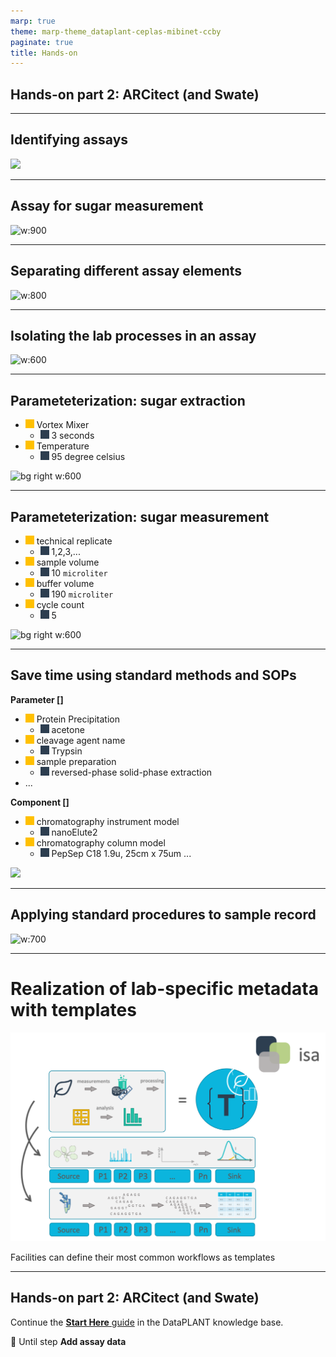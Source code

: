 ```yaml
---
marp: true
theme: marp-theme_dataplant-ceplas-mibinet-ccby
paginate: true
title: Hands-on
---
```


## Hands-on part 2: ARCitect (and Swate)

---

## Identifying assays

![](../../../public/kb/src/assets/images/start-here/arc-prototypic-assay-identify.svg)

---

## Assay for sugar measurement

![w:900](../../../public/kb/src/assets/images/start-here/arc-prototypic-assay-sugar.svg)

---

## Separating different assay elements

![w:800](../../../public/kb/src/assets/images/start-here/arc-prototypic-assay-modular2.svg)

---

## Isolating the lab processes in an assay

![w:600](../../../public/kb/src/assets/images/start-here/arc-prototypic-assay-modular1.svg)

---

## Parameteterization: sugar extraction

- <span style="display: inline-block;width: 1em;height: 1em;background-color: #FFC000;"></span> Vortex Mixer
  - <span style="display: inline-block;width: 1em;height: 1em;background-color: #2D3E50;"></span> 3 seconds
- <span style="display: inline-block;width: 1em;height: 1em;background-color: #FFC000;"></span> Temperature  
  - <span style="display: inline-block;width: 1em;height: 1em;background-color: #2D3E50;"></span> 95 degree celsius

![bg right w:600](../../../public/kb/src/assets/images/start-here/arc-prototypic-assay-labprocess1-extraction.svg)

---

## Parameteterization: sugar measurement

- <span style="display: inline-block;width: 1em;height: 1em;background-color: #FFC000;"></span> technical replicate
  - <span style="display: inline-block;width: 1em;height: 1em;background-color: #2D3E50;"></span> 1,2,3,...
- <span style="display: inline-block;width: 1em;height: 1em;background-color: #FFC000;"></span> sample volume 
  - <span style="display: inline-block;width: 1em;height: 1em;background-color: #2D3E50;"></span> 10 `microliter`
- <span style="display: inline-block;width: 1em;height: 1em;background-color: #FFC000;"></span> buffer volume 
  - <span style="display: inline-block;width: 1em;height: 1em;background-color: #2D3E50;"></span> 190 `microliter`
- <span style="display: inline-block;width: 1em;height: 1em;background-color: #FFC000;"></span> cycle count
  - <span style="display: inline-block;width: 1em;height: 1em;background-color: #2D3E50;"></span> 5

![bg right w:600](../../../public/kb/src/assets/images/start-here/arc-prototypic-assay-labprocess2-measurement.svg)

---

## Save time using standard methods and SOPs

<div class=three-columns>

<div>

**Parameter []**

- <span style="display: inline-block;width: 1em;height: 1em;background-color: #FFC000;"></span> Protein Precipitation
  - <span style="display: inline-block;width: 1em;height: 1em;background-color: #2D3E50;"></span> acetone
- <span style="display: inline-block;width: 1em;height: 1em;background-color: #FFC000;"></span> cleavage agent name 
  - <span style="display: inline-block;width: 1em;height: 1em;background-color: #2D3E50;"></span> Trypsin
- <span style="display: inline-block;width: 1em;height: 1em;background-color: #FFC000;"></span> sample preparation
  - <span style="display: inline-block;width: 1em;height: 1em;background-color: #2D3E50;"></span> reversed-phase solid-phase extraction
- ...

</div>
<div>

**Component []**

- <span style="display: inline-block;width: 1em;height: 1em;background-color: #FFC000;"></span> chromatography instrument model 
  - <span style="display: inline-block;width: 1em;height: 1em;background-color: #2D3E50;"></span> nanoElute2
- <span style="display: inline-block;width: 1em;height: 1em;background-color: #FFC000;"></span> chromatography column model 
  - <span style="display: inline-block;width: 1em;height: 1em;background-color: #2D3E50;"></span> PepSep C18 1.9u, 25cm x 75um
...

</div>
<div>

![](../../../public/kb/src/assets/images/start-here/arc-prototypic-assay-sop-proteomics.svg)
</div>

</div>

---

## Applying standard procedures to sample record

![w:700](../../../public/kb/src/assets/images/start-here/arc-prototypic-assay-sop.svg)

---

# Realization of lab-specific metadata with templates

![w:650px](./../../../public/images-tm/swate-metadatatemplates.png)

Facilities can define their most common workflows as templates

---

## Hands-on part 2: ARCitect (and Swate)

Continue the [**Start Here** guide](https://nfdi4plants.github.io/nfdi4plants.knowledgebase/start-here/) in the DataPLANT knowledge base.

:pencil: Until step **Add assay data**
